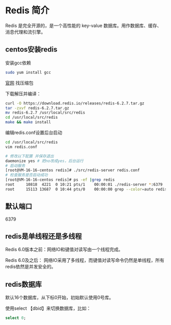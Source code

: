 # Redis 简介

Redis 是完全开源的，是一个高性能的 key-value 数据库。用作数据库、缓存、消息代理和流引擎。

## centos安装redis

安装gcc依赖

```sh
sudo yum install gcc
```

[官网](https://redis.io/download/#redis-downloads) 找压缩包

下载解压并编译：

```sh
curl -O https://download.redis.io/releases/redis-6.2.7.tar.gz
tar -zxvf redis-6.2.7.tar.gz
mv redis-6.2.7 /usr/local/src/redis
cd /usr/local/src/redis
make && make install
```

编辑redis.conf设置后台启动

```sh
cd /usr/local/src/redis
vim redis.conf

# 修改以下配置 并保存退出
daemonize yes # 把no改成yes，后台运行
# 启动服务
[root@VM-16-16-centos redis]# ./src/redis-server redis.conf 
# 检查服务是否启动成功
[root@VM-16-16-centos redis]# ps -ef |grep redis
root     10818  4221  0 10:21 pts/1    00:00:01 ./redis-server *:6379
root     15113 13687  0 10:44 pts/0    00:00:00 grep --color=auto redis
```

## 默认端口

6379

## redis是单线程还是多线程

Redis 6.0版本之前：网络IO和键值对读写由一个线程完成。

Redis 6.0及之后： 网络IO采用了多线程，而键值对读写命令仍然是单线程，所有redis依然是并发安全的。

## redis数据库

默认16个数据库，从下标0开始，初始默认使用0号库。

使用select 【dbid】来切换数据库，比如：

```sql
select 0;
```